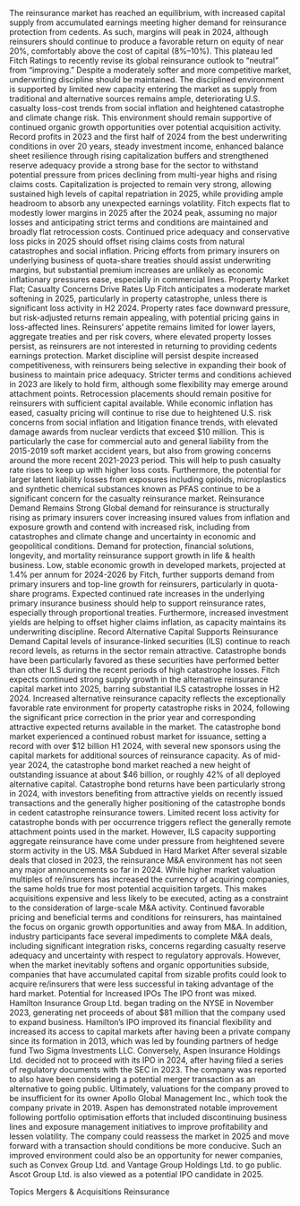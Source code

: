 The reinsurance market has reached an equilibrium, with increased capital supply from accumulated earnings meeting higher demand for reinsurance protection from cedents. As such, margins will peak in 2024, although reinsurers should continue to produce a favorable return on equity of near 20%, comfortably above the cost of capital (8%–10%).
This plateau led Fitch Ratings to recently revise its global reinsurance outlook to “neutral” from “improving.”
Despite a moderately softer and more competitive market, underwriting discipline should be maintained. The disciplined environment is supported by limited new capacity entering the market as supply from traditional and alternative sources remains ample, deteriorating U.S. casualty loss-cost trends from social inflation and heightened catastrophe and climate change risk. This environment should remain supportive of continued organic growth opportunities over potential acquisition activity.
Record profits in 2023 and the first half of 2024 from the best underwriting conditions in over 20 years, steady investment income, enhanced balance sheet resilience through rising capitalization buffers and strengthened reserve adequacy provide a strong base for the sector to withstand potential pressure from prices declining from multi-year highs and rising claims costs. Capitalization is projected to remain very strong, allowing sustained high levels of capital repatriation in 2025, while providing ample headroom to absorb any unexpected earnings volatility.
Fitch expects flat to modestly lower margins in 2025 after the 2024 peak, assuming no major losses and anticipating strict terms and conditions are maintained and broadly flat retrocession costs. Continued price adequacy and conservative loss picks in 2025 should offset rising claims costs from natural catastrophes and social inflation. Pricing efforts from primary insurers on underlying business of quota-share treaties should assist underwriting margins, but substantial premium increases are unlikely as economic inflationary pressures ease, especially in commercial lines.
Property Market Flat; Casualty Concerns Drive Rates Up
Fitch anticipates a moderate market softening in 2025, particularly in property catastrophe, unless there is significant loss activity in H2 2024. Property rates face downward pressure, but risk-adjusted returns remain appealing, with potential pricing gains in loss-affected lines. Reinsurers’ appetite remains limited for lower layers, aggregate treaties and per risk covers, where elevated property losses persist, as reinsurers are not interested in returning to providing cedents earnings protection.
Market discipline will persist despite increased competitiveness, with reinsurers being selective in expanding their book of business to maintain price adequacy. Stricter terms and conditions achieved in 2023 are likely to hold firm, although some flexibility may emerge around attachment points. Retrocession placements should remain positive for reinsurers with sufficient capital available.
While economic inflation has eased, casualty pricing will continue to rise due to heightened U.S. risk concerns from social inflation and litigation finance trends, with elevated damage awards from nuclear verdicts that exceed $10 million. This is particularly the case for commercial auto and general liability from the 2015-2019 soft market accident years, but also from growing concerns around the more recent 2021-2023 period. This will help to push casualty rate rises to keep up with higher loss costs.
Furthermore, the potential for larger latent liability losses from exposures including opioids, microplastics and synthetic chemical substances known as PFAS continue to be a significant concern for the casualty reinsurance market.
Reinsurance Demand Remains Strong
Global demand for reinsurance is structurally rising as primary insurers cover increasing insured values from inflation and exposure growth and contend with increased risk, including from catastrophes and climate change and uncertainty in economic and geopolitical conditions.
Demand for protection, financial solutions, longevity, and mortality reinsurance support growth in life & health business. Low, stable economic growth in developed markets, projected at 1.4% per annum for 2024-2026 by Fitch, further supports demand from primary insurers and top-line growth for reinsurers, particularly in quota-share programs.
Expected continued rate increases in the underlying primary insurance business should help to support reinsurance rates, especially through proportional treaties. Furthermore, increased investment yields are helping to offset higher claims inflation, as capacity maintains its underwriting discipline.
Record Alternative Capital Supports Reinsurance Demand
Capital levels of insurance-linked securities (ILS) continue to reach record levels, as returns in the sector remain attractive. Catastrophe bonds have been particularly favored as these securities have performed better than other ILS during the recent periods of high catastrophe losses. Fitch expects continued strong supply growth in the alternative reinsurance capital market into 2025, barring substantial ILS catastrophe losses in H2 2024.
Increased alternative reinsurance capacity reflects the exceptionally favorable rate environment for property catastrophe risks in 2024, following the significant price correction in the prior year and corresponding attractive expected returns available in the market.
The catastrophe bond market experienced a continued robust market for issuance, setting a record with over $12 billion H1 2024, with several new sponsors using the capital markets for additional sources of reinsurance capacity. As of mid-year 2024, the catastrophe bond market reached a new height of outstanding issuance at about $46 billion, or roughly 42% of all deployed alternative capital.
Catastrophe bond returns have been particularly strong in 2024, with investors benefiting from attractive yields on recently issued transactions and the generally higher positioning of the catastrophe bonds in cedent catastrophe reinsurance towers. Limited recent loss activity for catastrophe bonds with per occurrence triggers reflect the generally remote attachment points used in the market. However, ILS capacity supporting aggregate reinsurance have come under pressure from heightened severe storm activity in the US.
M&A Subdued in Hard Market
After several sizable deals that closed in 2023, the reinsurance M&A environment has not seen any major announcements so far in 2024. While higher market valuation multiples of re/insurers has increased the currency of acquiring companies, the same holds true for most potential acquisition targets. This makes acquisitions expensive and less likely to be executed, acting as a constraint to the consideration of large-scale M&A activity.
Continued favorable pricing and beneficial terms and conditions for reinsurers, has maintained the focus on organic growth opportunities and away from M&A. In addition, industry participants face several impediments to complete M&A deals, including significant integration risks, concerns regarding casualty reserve adequacy and uncertainty with respect to regulatory approvals.
However, when the market inevitably softens and organic opportunities subside, companies that have accumulated capital from sizable profits could look to acquire re/insurers that were less successful in taking advantage of the hard market.
Potential for Increased IPOs
The IPO front was mixed. Hamilton Insurance Group Ltd. began trading on the NYSE in November 2023, generating net proceeds of about $81 million that the company used to expand business. Hamilton’s IPO improved its financial flexibility and increased its access to capital markets after having been a private company since its formation in 2013, which was led by founding partners of hedge fund Two Sigma Investments LLC.
Conversely, Aspen Insurance Holdings Ltd. decided not to proceed with its IPO in 2024, after having filed a series of regulatory documents with the SEC in 2023. The company was reported to also have been considering a potential merger transaction as an alternative to going public. Ultimately, valuations for the company proved to be insufficient for its owner Apollo Global Management Inc., which took the company private in 2019.
Aspen has demonstrated notable improvement following portfolio optimisation efforts that included discontinuing business lines and exposure management initiatives to improve profitability and lessen volatility. The company could reassess the market in 2025 and move forward with a transaction should conditions be more conducive.
Such an improved environment could also be an opportunity for newer companies, such as Convex Group Ltd. and Vantage Group Holdings Ltd. to go public. Ascot Group Ltd. is also viewed as a potential IPO candidate in 2025.

Topics
Mergers & Acquisitions
Reinsurance
